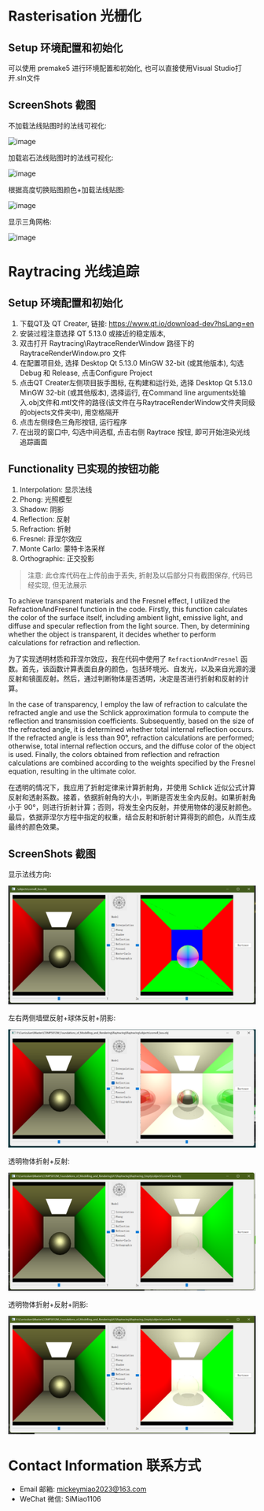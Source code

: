 # Rasterisation 光栅化

## Setup 环境配置和初始化

可以使用 premake5 进行环境配置和初始化, 也可以直接使用Visual Studio打开.sln文件

## ScreenShots 截图

不加载法线贴图时的法线可视化:

![image](https://github.com/user-attachments/assets/a44b55fe-4fee-4faf-9987-ee261a747d93)

加载岩石法线贴图时的法线可视化:

![image](https://github.com/user-attachments/assets/8335f1b9-ca35-4327-8787-2061ede3d81a)

根据高度切换贴图颜色+加载法线贴图:

![image](https://github.com/user-attachments/assets/0fdaff86-85db-48ba-bfca-49d09878b565)

显示三角网格:

![image](https://github.com/user-attachments/assets/056de2e6-fde2-4893-b275-9a3a59342745)


# Raytracing 光线追踪

## Setup 环境配置和初始化

1. 下载QT及 QT Creater, 链接: https://www.qt.io/download-dev?hsLang=en
2. 安装过程注意选择 QT 5.13.0 或接近的稳定版本, 
3. 双击打开 Raytracing\RaytraceRenderWindow 路径下的 RaytraceRenderWindow.pro 文件
4. 在配置项目处, 选择 Desktop Qt 5.13.0 MinGW 32-bit (或其他版本), 勾选 Debug 和 Release, 点击Configure Project
5. 点击QT Creater左侧项目扳手图标, 在构建和运行处, 选择 Desktop Qt 5.13.0 MinGW 32-bit (或其他版本), 选择运行, 在Command line arguments处输入.obj文件和.mtl文件的路径(该文件在与RaytraceRenderWindow文件夹同级的objects文件夹中), 用空格隔开
6. 点击左侧绿色三角形按钮, 运行程序
7. 在出现的窗口中, 勾选中间选框, 点击右侧 Raytrace 按钮, 即可开始渲染光线追踪画面

## Functionality 已实现的按钮功能 

1. Interpolation: 显示法线
2. Phong: 光照模型
3. Shadow: 阴影
4. Reflection: 反射
5. Refraction: 折射
6. Fresnel: 菲涅尔效应
7. Monte Carlo: 蒙特卡洛采样
8. Orthographic: 正交投影

>注意: 此仓库代码在上传前由于丢失, 折射及以后部分只有截图保存, 代码已经实现, 但无法展示

To achieve transparent materials and the Fresnel effect, I utilized the RefractionAndFresnel function in the code. Firstly, this function calculates the color of the surface itself, including ambient light, emissive light, and diffuse and specular reflection from the light source. Then, by determining whether the object is transparent, it decides whether to perform calculations for refraction and reflection. 

为了实现透明材质和菲涅尔效应，我在代码中使用了 `RefractionAndFresnel` 函数。首先，该函数计算表面自身的颜色，包括环境光、自发光，以及来自光源的漫反射和镜面反射。然后，通过判断物体是否透明，决定是否进行折射和反射的计算。

In the case of transparency, I employ the law of refraction to calculate the refracted angle and use the Schlick approximation formula to compute the reflection and transmission coefficients. Subsequently, based on the size of the refracted angle, it is determined whether total internal reflection occurs. If the refracted angle is less than 90°, refraction calculations are performed; otherwise, total internal reflection occurs, and the diffuse color of the object is used. Finally, the colors obtained from reflection and refraction calculations are combined according to the weights specified by the Fresnel equation, resulting in the ultimate color.

在透明的情况下，我应用了折射定律来计算折射角，并使用 Schlick 近似公式计算反射和透射系数。接着，依据折射角的大小，判断是否发生全内反射。如果折射角小于 90°，则进行折射计算；否则，将发生全内反射，并使用物体的漫反射颜色。最后，依据菲涅尔方程中指定的权重，结合反射和折射计算得到的颜色，从而生成最终的颜色效果。

## ScreenShots 截图

显示法线方向:

![Normal](Pic/Normal.png)

左右两侧墙壁反射+球体反射+阴影:

![Reflection_3](Pic/Reflection_Wall_Ball.png)

透明物体折射+反射: 

![Reflection_Refraction](Pic/Reflection_Refraction.png)

透明物体折射+反射+阴影: 

![Reflection_Refraction_Shadow](Pic/Reflection_Refraction_Shadow.png)

# Contact Information 联系方式

- Email 邮箱: mickeymiao2023@163.com
- WeChat 微信: SiMiao1106

